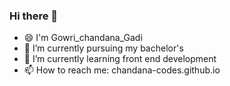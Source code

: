 ### Hi there 👋

- 😄 I'm Gowri_chandana_Gadi
- 🔭 I’m currently pursuing my bachelor's
- 🌱 I’m currently learning front end development
- 📫 How to reach me: chandana-codes.github.io

